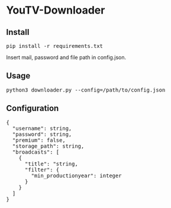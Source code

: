 # YouTV-Downloader

## Install
<pre>
pip install -r requirements.txt
</pre>

Insert mail, password and file path in config.json.

## Usage
<pre>
python3 downloader.py --config=/path/to/config.json
</pre>

## Configuration
<pre>
{
  "username": string,
  "password": string,
  "premium": false,
  "storage_path": string,
  "broadcasts": [
    {
      "title": "string,
      "filter": {
        "min_productionyear": integer
      }
    }
  ]
}
</pre>
